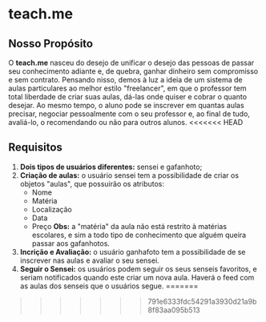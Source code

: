 # teach.me

## Nosso Propósito
O **teach.me** nasceu do desejo de unificar o desejo das pessoas de passar seu conhecimento adiante e, de quebra, ganhar dinheiro sem compromisso e sem contrato. Pensando nisso, demos à luz a ideia de um sistema de aulas particulares ao melhor estilo "freelancer", em que o professor tem total liberdade de criar suas aulas, dá-las onde quiser e cobrar o quanto desejar. Ao mesmo tempo, o aluno pode se inscrever em quantas aulas precisar, negociar pessoalmente com o seu professor e, ao final de tudo, avaliá-lo, o recomendando ou não para outros alunos.
<<<<<<< HEAD

## Requisitos
1. **Dois tipos de usuários diferentes:** sensei e gafanhoto;
2. **Criação de aulas:** o usuário sensei tem a possibilidade de criar os objetos "aulas", que possuirão os atributos:
	- Nome
	- Matéria
	- Localização
	- Data
	- Preço
	**Obs:** a "matéria" da aula não está restrito à matérias escolares, e sim a todo tipo de conhecimento que alguém queira passar aos gafanhotos. 
3. **Incrição e Avaliação:** o usuário ganhafoto tem a possibilidade de se inscrever nas aulas e avaliar o seu sensei.
4. **Seguir o Sensei:** os usuários podem seguir os seus senseis favoritos, e seriam notificados quando este criar um nova aula. Haverá o feed com as aulas dos senseis que o usuários segue.
=======
>>>>>>> 791e6333fdc54291a3930d21a9b8f83aa095b513

